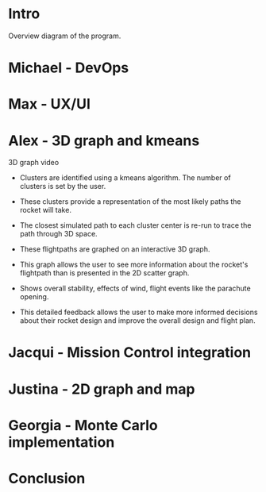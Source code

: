 # Intro
Overview diagram of the program. 

# Michael - DevOps

# Max - UX/UI

# Alex - 3D graph and kmeans

3D graph video

 - Clusters are identified using a kmeans algorithm. The number of clusters is set by the user.
 - These clusters provide a representation of the most likely paths the rocket will take.
 - The closest simulated path to each cluster center is re-run to trace the path through 3D space.
 - These flightpaths are graphed on an interactive 3D graph.

 - This graph allows the user to see more information about the rocket's flightpath than is presented in the 2D scatter graph.
 - Shows overall stability, effects of wind, flight events like the parachute opening.
 - This detailed feedback allows the user to make more informed decisions about their rocket design and improve the overall design and flight plan.

# Jacqui - Mission Control integration

# Justina - 2D graph and map

# Georgia - Monte Carlo implementation

# Conclusion